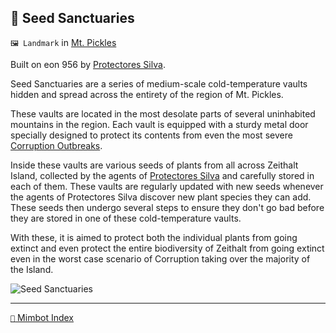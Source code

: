 ## 🌱 Seed Sanctuaries

`🖼️ Landmark` in [Mt. Pickles](<https://zeithalt.github.io/r/mt_pickles.html>)

Built on eon 956 by [Protectores Silva](<https://zeithalt.github.io/r/protectores_silva.html>).

Seed Sanctuaries are a series of medium-scale cold-temperature vaults hidden and spread across the entirety of the region of Mt. Pickles.

These vaults are located in the most desolate parts of several uninhabited mountains in the region. Each vault is equipped with a sturdy metal door specially designed to protect its contents from even the most severe [Corruption Outbreaks](<https://zeithalt.github.io/r/corruption.html>).

Inside these vaults are various seeds of plants from all across Zeithalt Island, collected by the agents of [Protectores Silva](<https://zeithalt.github.io/r/protectores_silva.html>) and carefully stored in each of them. These vaults are regularly updated with new seeds whenever the agents of Protectores Silva discover new plant species they can add. These seeds then undergo several steps to ensure they don't go bad before they are stored in one of these cold-temperature vaults.

With these, it is aimed to protect both the individual plants from going extinct and even protect the entire biodiversity of Zeithalt from going extinct even in the worst case scenario of Corruption taking over the majority of the Island.

![Seed Sanctuaries](https://zeithalt.github.io/r/i/seed_sanctuaries.png)

-----
[`📑` Mimbot Index](<https://zeithalt.github.io/r/#39a0>)
<!---
keywords:  
aliases: 
-->